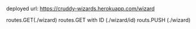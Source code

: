 deployed url: https://cruddy-wizards.herokuapp.com/wizard

routes.GET(./wizard)
routes.GET with ID (./wizard/id)
routs.PUSH (./wizard)